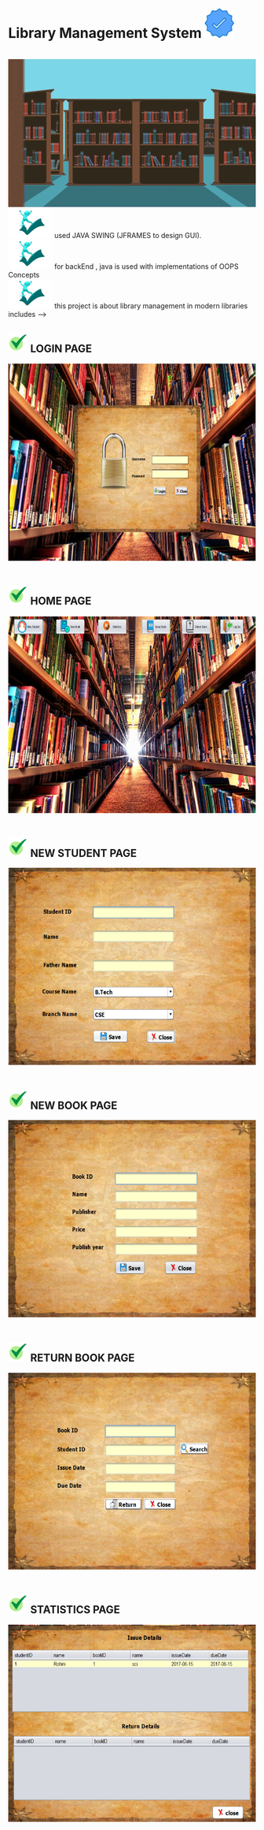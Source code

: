 # Library Management System <img alt="Globe" height="60" src="Lms/correct.png">
</br>
<img  height="300" width="1300" src="Lms/LMS.gif">
<div>
<img alt="Globe" height="60" width="90" src="Lms/DecisiveForthrightCuckoo-size_restricted.gif"> used JAVA SWING (JFRAMES to design GUI).
</br>
<img alt="Globe" height="60" width="90" src="Lms/DecisiveForthrightCuckoo-size_restricted.gif"> for backEnd , java is used with implementations of OOPS Concepts 
</br>
<img alt="Globe" height="60" width="90" src="Lms/DecisiveForthrightCuckoo-size_restricted.gif"> this project is about library management in modern libraries includes -->

## <img alt="Globe" height="40" src="Lms/check-mark.png"> LOGIN PAGE 
<img  height="400" width="900" src="Lms/Login.png" >
</br>
</br>

## <img alt="Globe" height="40" src="Lms/check-mark.png"> HOME PAGE
<img height="400" width="900" src="Lms/Home.png">
</br>
</br>

## <img alt="Globe" height="40" src="Lms/check-mark.png"> NEW STUDENT PAGE
<img  height="400" width="900" src="Lms/newSTD.png">
</br>
</br>

## <img alt="Globe" height="40" src="Lms/check-mark.png"> NEW BOOK PAGE
<img height="400" width="900" src="Lms/newBook.png">
</br>
</br>

## <img alt="Globe" height="40" src="Lms/check-mark.png"> RETURN BOOK PAGE
<img height="400" width="900" src="Lms/return.png">
</br>
</br>

## <img alt="Globe" height="40" src="Lms/check-mark.png"> STATISTICS PAGE
<img height="400" width="900" src="Lms/stats.png">
</br>
</br>

</div>
